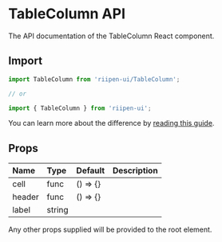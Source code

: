 <!--- This documentation is automatically generated, do not try to edit it. -->

# TableColumn API

<p class="description">The API documentation of the TableColumn React component.</p>

## Import

```js
import TableColumn from 'riipen-ui/TableColumn';

// or

import { TableColumn } from 'riipen-ui';
```

You can learn more about the difference by [reading this guide](/guides/bundle-size).

## Props

| Name | Type | Default | Description |
|:-----|:-----|:--------|:------------|
| <span class="prop-name">cell</span> | <span class="prop-type">func</span> | <span class="prop-default">() => {}</span> |  |
| <span class="prop-name">header</span> | <span class="prop-type">func</span> | <span class="prop-default">() => {}</span> |  |
| <span class="prop-name">label</span> | <span class="prop-type">string</span> |  |  |


Any other props supplied will be provided to the root element.
